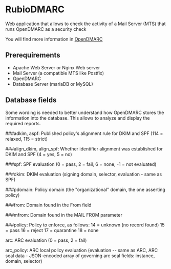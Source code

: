 # RubioDMARC
Web application that allows to check the activity of a Mail Server (MTS)  that runs OpenDMARC as a security check

You will find more information in [OpenDMARC](https://github.com/trusteddomainproject/OpenDMARC/blob/master/opendmarc/README)

## Prerequirements
- Apache Web Server or Nginx Web server
- Mail Server (a compatible MTS like Postfix)
- OpenDMARC
- Database Server (mariaDB or MySQL)

## Database fields
Some wording is needed to better understand how OpenDMARC stores the information into the database.
This allows to analyze and display the required reports.

###adkim, aspf:
  Published policy's alignment rule for DKIM and SPF (114 = relaxed, 115 = strict)

###align_dkim, align_spf:
  Whether identifier alignment was established   for DKIM and SPF (4 = yes, 5 = no)

###spf:	
  SPF evaluation (0 = pass, 2 = fail, 6 = none, -1 = not evaluated)

###dkim:
  DKIM evaluation (signing domain, selector, evaluation - same as SPF)

###pdomain:
  Policy domain (the "organizational" domain, the one asserting policy)

###from:
  Domain found in the From field

###mfrom:
  Domain found in the MAIL FROM parameter

###policy:
  Policy to enforce, as follows:
			14 = unknown (no record found)
			15 = pass
			16 = reject
			17 = quarantine
			18 = none

arc:
  ARC evaluation (0 = pass, 2 = fail)

arc_policy:
  ARC local policy evaluation (evaluation -- same as ARC, ARC seal data - JSON-encoded array of governing arc seal fields: instance, domain, selector)
